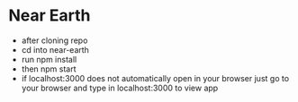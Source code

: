 # Near Earth
* after cloning repo 
* cd into near-earth
* run npm install
* then npm start
* if localhost:3000 does not automatically open in your browser just go to your browser and type in localhost:3000 to view app


